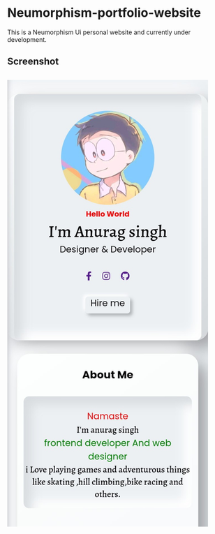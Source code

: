 # Neumorphism-portfolio-website
This is a Neumorphism Ui personal website and currently under development.

<h2>Screenshot<h2>
  
<img src="Screenshot_20210515_113327.JPG">
